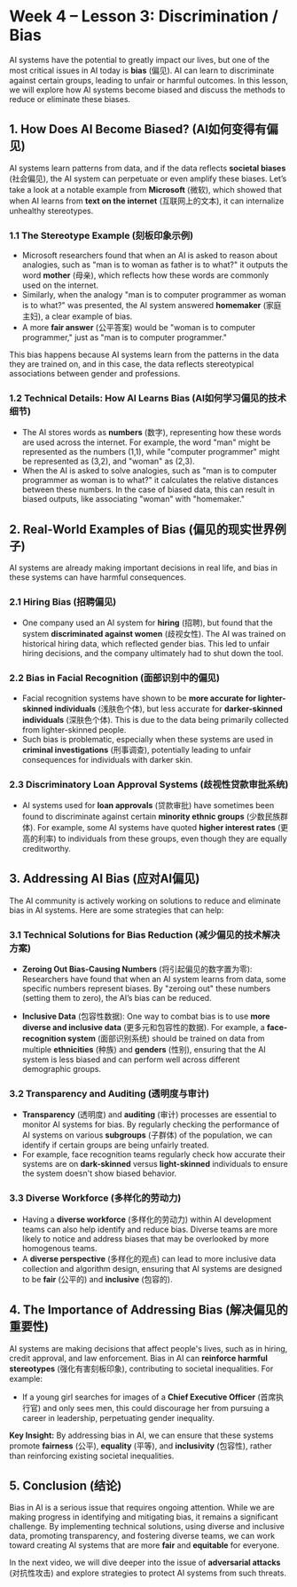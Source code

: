 # Week 4 – Lesson 3: Discrimination / Bias

AI systems have the potential to greatly impact our lives, but one of the most critical issues in AI today is **bias** (偏见). AI can learn to discriminate against certain groups, leading to unfair or harmful outcomes. In this lesson, we will explore how AI systems become biased and discuss the methods to reduce or eliminate these biases.

## 1. How Does AI Become Biased? (AI如何变得有偏见)

AI systems learn patterns from data, and if the data reflects **societal biases** (社会偏见), the AI system can perpetuate or even amplify these biases. Let’s take a look at a notable example from **Microsoft** (微软), which showed that when AI learns from **text on the internet** (互联网上的文本), it can internalize unhealthy stereotypes.

### 1.1 The Stereotype Example (刻板印象示例)
- Microsoft researchers found that when an AI is asked to reason about analogies, such as "man is to woman as father is to what?" it outputs the word **mother** (母亲), which reflects how these words are commonly used on the internet.
- Similarly, when the analogy "man is to computer programmer as woman is to what?" was presented, the AI system answered **homemaker** (家庭主妇), a clear example of bias. 
- A more **fair answer** (公平答案) would be "woman is to computer programmer," just as "man is to computer programmer."

This bias happens because AI systems learn from the patterns in the data they are trained on, and in this case, the data reflects stereotypical associations between gender and professions.

### 1.2 Technical Details: How AI Learns Bias (AI如何学习偏见的技术细节)
- The AI stores words as **numbers** (数字), representing how these words are used across the internet. For example, the word "man" might be represented as the numbers (1,1), while "computer programmer" might be represented as (3,2), and "woman" as (2,3).
- When the AI is asked to solve analogies, such as "man is to computer programmer as woman is to what?" it calculates the relative distances between these numbers. In the case of biased data, this can result in biased outputs, like associating "woman" with "homemaker."

## 2. Real-World Examples of Bias (偏见的现实世界例子)

AI systems are already making important decisions in real life, and bias in these systems can have harmful consequences.

### 2.1 Hiring Bias (招聘偏见)
- One company used an AI system for **hiring** (招聘), but found that the system **discriminated against women** (歧视女性). The AI was trained on historical hiring data, which reflected gender bias. This led to unfair hiring decisions, and the company ultimately had to shut down the tool.
  
### 2.2 Bias in Facial Recognition (面部识别中的偏见)
- Facial recognition systems have shown to be **more accurate for lighter-skinned individuals** (浅肤色个体), but less accurate for **darker-skinned individuals** (深肤色个体). This is due to the data being primarily collected from lighter-skinned people.
- Such bias is problematic, especially when these systems are used in **criminal investigations** (刑事调查), potentially leading to unfair consequences for individuals with darker skin.

### 2.3 Discriminatory Loan Approval Systems (歧视性贷款审批系统)
- AI systems used for **loan approvals** (贷款审批) have sometimes been found to discriminate against certain **minority ethnic groups** (少数民族群体). For example, some AI systems have quoted **higher interest rates** (更高的利率) to individuals from these groups, even though they are equally creditworthy.

## 3. Addressing AI Bias (应对AI偏见)

The AI community is actively working on solutions to reduce and eliminate bias in AI systems. Here are some strategies that can help:

### 3.1 Technical Solutions for Bias Reduction (减少偏见的技术解决方案)
- **Zeroing Out Bias-Causing Numbers** (将引起偏见的数字置为零): Researchers have found that when an AI system learns from data, some specific numbers represent biases. By "zeroing out" these numbers (setting them to zero), the AI’s bias can be reduced.
  
- **Inclusive Data** (包容性数据): One way to combat bias is to use **more diverse and inclusive data** (更多元和包容性的数据). For example, a **face-recognition system** (面部识别系统) should be trained on data from multiple **ethnicities** (种族) and **genders** (性别), ensuring that the AI system is less biased and can perform well across different demographic groups.

### 3.2 Transparency and Auditing (透明度与审计)
- **Transparency** (透明度) and **auditing** (审计) processes are essential to monitor AI systems for bias. By regularly checking the performance of AI systems on various **subgroups** (子群体) of the population, we can identify if certain groups are being unfairly treated.
- For example, face recognition teams regularly check how accurate their systems are on **dark-skinned** versus **light-skinned** individuals to ensure the system doesn't show biased behavior.

### 3.3 Diverse Workforce (多样化的劳动力)
- Having a **diverse workforce** (多样化的劳动力) within AI development teams can also help identify and reduce bias. Diverse teams are more likely to notice and address biases that may be overlooked by more homogenous teams.
- A **diverse perspective** (多样化的观点) can lead to more inclusive data collection and algorithm design, ensuring that AI systems are designed to be **fair** (公平的) and **inclusive** (包容的).

## 4. The Importance of Addressing Bias (解决偏见的重要性)

AI systems are making decisions that affect people's lives, such as in hiring, credit approval, and law enforcement. Bias in AI can **reinforce harmful stereotypes** (强化有害刻板印象), contributing to societal inequalities. For example:
- If a young girl searches for images of a **Chief Executive Officer** (首席执行官) and only sees men, this could discourage her from pursuing a career in leadership, perpetuating gender inequality.

**Key Insight:** By addressing bias in AI, we can ensure that these systems promote **fairness** (公平), **equality** (平等), and **inclusivity** (包容性), rather than reinforcing existing societal inequalities.

## 5. Conclusion (结论)

Bias in AI is a serious issue that requires ongoing attention. While we are making progress in identifying and mitigating bias, it remains a significant challenge. By implementing technical solutions, using diverse and inclusive data, promoting transparency, and fostering diverse teams, we can work toward creating AI systems that are more **fair** and **equitable** for everyone.

In the next video, we will dive deeper into the issue of **adversarial attacks** (对抗性攻击) and explore strategies to protect AI systems from such threats.
